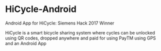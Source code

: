 # HiCycle-Android

Android App for HiCycle: Siemens Hack 2017 Winner

HiCycle is a smart bicycle sharing system where cycles can be unlocked using QR codes, 
dropped anywhere and paid for using PayTM using GPS and an Android App
